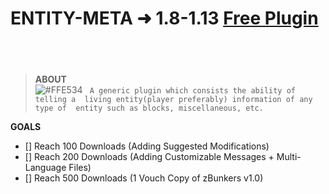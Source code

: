 # **ENTITY-META** ➜ 1.8-1.13 [Free Plugin](https://spigotmc.org)
 
---
>**ABOUT** 
<br>![#FFE534](https://placehold.it/15/FFE534/000000?text=+) `
A generic plugin which consists the ability of telling a 
living entity(player preferably) information of any type of 
entity such as blocks, miscellaneous, etc.`

**GOALS**

* [] Reach 100 Downloads (Adding Suggested Modifications)
* [] Reach 200 Downloads (Adding Customizable Messages + Multi-Language Files)
* [] Reach 500 Downloads (1 Vouch Copy of zBunkers v1.0)

